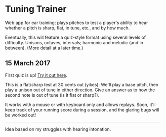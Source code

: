 # Tuning Trainer

Web app for ear training; plays pitches to test a player's ability to hear whether
a pitch is sharp, flat, in tune, etc., and by how much.

Eventually, this will feature a quiz-style format using several levels of
difficulty. Unisons, octaves, intervals; harmonic and melodic (and in between).
(More detail at a later time.)

## 15 March 2017

First quiz is up! [Try it out here](https://travisbartholome.github.io/tuning-trainer/quiz.html).

This is a flat/sharp test at 30 cents out (yikes).
We'll play a base pitch, then play a unison out of tune in either direction.
Give an answer as to how the second note is out of tune (is it flat or sharp?).

It works with a mouse or with keyboard only and allows replays.
Soon, it'll keep track of your running score during a session,
and the glaring bugs will be worked out!

-----

Idea based on my struggles with hearing intonation.
